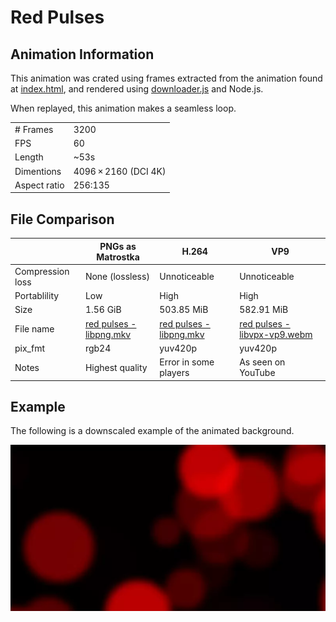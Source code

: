 # Red Pulses
## Animation Information

This animation was crated using frames extracted from the animation found at [index.html](./index.html), and rendered using [downloader.js](./downloader.js) and Node.js.

When replayed, this animation makes a seamless loop.

| | |
|---|---|
| # Frames | 3200 |
| FPS | 60 |
| Length | ~53s |
| Dimentions | 4096 × 2160 (DCI 4K) |
| Aspect ratio | 256:135 |

## File Comparison

|                  | PNGs as Matrostka | H.264                 | VP9                |
|------------------|-------------------|-----------------------|--------------------|
| Compression loss | None (lossless)   | Unnoticeable          | Unnoticeable       |
| Portablility     | Low               | High                  | High               |
| Size             | 1.56 GiB          | 503.85 MiB            | 582.91 MiB         |
| File name        | [red pulses - libpng.mkv](./red%20pulses%20-%20libpng.md) | [red pulses - libpng.mkv](red%20pulses%20-%20libx264) | [red pulses - libvpx-vp9.webm](red%20pulses%20-%20libvpx-vp9) |
| pix_fmt          | rgb24             | yuv420p               | yuv420p            |
| Notes            | Highest quality   | Error in some players | As seen on YouTube |

## Example

The following is a downscaled example of the animated background.

![Red Pulses](red%20pulses%20-%20example.webp)